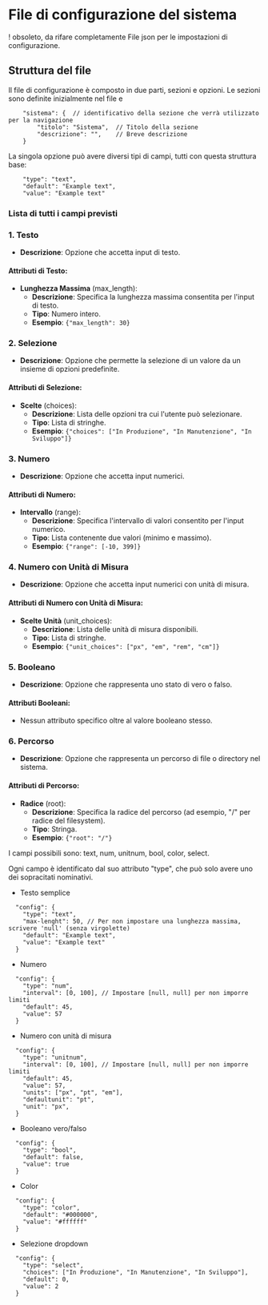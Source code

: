 # File di configurazione del sistema

! obsoleto, da rifare completamente
File json per le impostazioni di configurazione.

## Struttura del file

Il file di configurazione è composto in due parti, sezioni e opzioni.
Le sezioni sono definite inizialmente nel file e 

```jsonc
    "sistema": {  // identificativo della sezione che verrà utilizzato per la navigazione
        "titolo": "Sistema",  // Titolo della sezione
        "descrizione": "",    // Breve descrizione
    }
```



La singola opzione può avere diversi tipi di campi, tutti con questa struttura base:

```jsonc
    "type": "text",
    "default": "Example text",
    "value": "Example text"
```

### Lista di tutti i campi previsti

### 1. Testo

- **Descrizione**: Opzione che accetta input di testo.

#### Attributi di Testo:

- **Lunghezza Massima** (max_length):
  - **Descrizione**: Specifica la lunghezza massima consentita per l'input di testo.
  - **Tipo**: Numero intero.
  - **Esempio**: `{"max_length": 30}`

### 2. Selezione

- **Descrizione**: Opzione che permette la selezione di un valore da un insieme di opzioni predefinite.

#### Attributi di Selezione:

- **Scelte** (choices):
  - **Descrizione**: Lista delle opzioni tra cui l'utente può selezionare.
  - **Tipo**: Lista di stringhe.
  - **Esempio**: `{"choices": ["In Produzione", "In Manutenzione", "In Sviluppo"]}`

### 3. Numero

- **Descrizione**: Opzione che accetta input numerici.

#### Attributi di Numero:

- **Intervallo** (range):
  - **Descrizione**: Specifica l'intervallo di valori consentito per l'input numerico.
  - **Tipo**: Lista contenente due valori (minimo e massimo).
  - **Esempio**: `{"range": [-10, 399]}`

### 4. Numero con Unità di Misura

- **Descrizione**: Opzione che accetta input numerici con unità di misura.

#### Attributi di Numero con Unità di Misura:

- **Scelte Unità** (unit_choices):
  - **Descrizione**: Lista delle unità di misura disponibili.
  - **Tipo**: Lista di stringhe.
  - **Esempio**: `{"unit_choices": ["px", "em", "rem", "cm"]}`
  
### 5. Booleano

- **Descrizione**: Opzione che rappresenta uno stato di vero o falso.

#### Attributi Booleani:

- Nessun attributo specifico oltre al valore booleano stesso.

### 6. Percorso

- **Descrizione**: Opzione che rappresenta un percorso di file o directory nel sistema.

#### Attributi di Percorso:

- **Radice** (root):
  - **Descrizione**: Specifica la radice del percorso (ad esempio, "/" per radice del filesystem).
  - **Tipo**: Stringa.
  - **Esempio**: `{"root": "/"}`


I campi possibili sono: text, num, unitnum, bool, color, select.

Ogni campo è identificato dal suo attributo "type", che può solo avere uno dei sopracitati nominativi.

- Testo semplice

```jsonc
  "config": {
    "type": "text",
    "max-lenght": 50, // Per non impostare una lunghezza massima, scrivere 'null' (senza virgolette)
    "default": "Example text",
    "value": "Example text"
  }
```

- Numero

```jsonc
  "config": {
    "type": "num",
    "interval": [0, 100], // Impostare [null, null] per non imporre limiti
    "default": 45,
    "value": 57
  }
```

- Numero con unità di misura

```jsonc
  "config": {
    "type": "unitnum",
    "interval": [0, 100], // Impostare [null, null] per non imporre limiti
    "default": 45,
    "value": 57,
    "units": ["px", "pt", "em"],
    "defaultunit": "pt",
    "unit": "px",
  }
```

- Booleano vero/falso

```jsonc
  "config": {
    "type": "bool",
    "default": false,
    "value": true
  }
```

- Color

```jsonc
  "config": {
    "type": "color",
    "default": "#000000",
    "value": "#ffffff"
  }
```

- Selezione dropdown

```jsonc
  "config": {
    "type": "select",
    "choices": ["In Produzione", "In Manutenzione", "In Sviluppo"],
    "default": 0,
    "value": 2
  }
```
